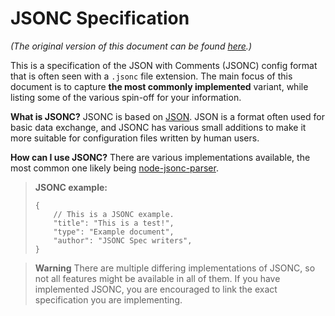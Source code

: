 
# JSONC Specification

*(The original version of this document can be found
[here](https://codeberg.org/JSONC-Spec/JSONC-Spec).)*

This is a specification of the JSON with Comments (JSONC) config format
that is often seen with a `.jsonc` file extension. The main focus of
this document is to capture **the most commonly implemented** variant,
while listing some of the various spin-off for your information.

**What is JSONC?** JSONC is based on [JSON](
https://www.json.org/json-en.html). JSON is a format often used for
basic data exchange, and JSONC has various small additions to
make it more suitable for configuration files written by human
users.

**How can I use JSONC?** There are various implementations
available, the most common one likely being [node-jsonc-parser](
https://github.com/Microsoft/node-jsonc-parser).

> **JSONC example:**
> ```
> {
>     // This is a JSONC example.
>     "title": "This is a test!",
>     "type": "Example document",
>     "author": "JSONC Spec writers",
> }
> ```

> **Warning**
> There are multiple differing implementations of JSONC, so not all
> features might be available in all of them. If you have implemented
> JSONC, you are encouraged to link the exact specification you
> are implementing.

## 

